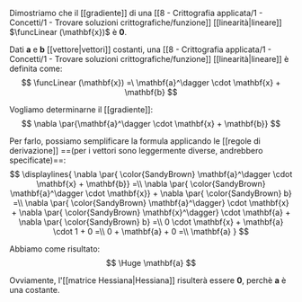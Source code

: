 Dimostriamo che il [[gradiente]] di una [[8 - Crittografia applicata/1 - Concetti/1 - Trovare soluzioni crittografiche/funzione]] [[linearità|lineare]] $\funcLinear (\mathbf{x})$ è $\mathbf{0}$.

Dati $\mathbf{a}$ e $\mathbf{b}$ [[vettore|vettori]] costanti, una [[8 - Crittografia applicata/1 - Concetti/1 - Trovare soluzioni crittografiche/funzione]] [[linearità|lineare]] è definita come:
$$
\funcLinear (\mathbf{x}) 
=\
\mathbf{a}^\dagger \cdot \mathbf{x} + \mathbf{b}
$$


Vogliamo determinarne il [[gradiente]]:
$$
\nabla \par{\mathbf{a}^\dagger \cdot \mathbf{x} + \mathbf{b}}
$$

Per farlo, possiamo semplificare la formula applicando le [[regole di derivazione]] ==(per i vettori sono leggermente diverse, andrebbero specificate)==:
$$
\displaylines{
	\nabla \par{ \color{SandyBrown} \mathbf{a}^\dagger \cdot \mathbf{x} + \mathbf{b}} =\\
	\nabla \par{ \color{SandyBrown} \mathbf{a}^\dagger \cdot \mathbf{x}} + \nabla \par{ \color{SandyBrown} b} =\\
	\nabla \par{ \color{SandyBrown} \mathbf{a}^\dagger} \cdot \mathbf{x} + \nabla \par{ \color{SandyBrown} \mathbf{x}^\dagger} \cdot \mathbf{a} + \nabla \par{ \color{SandyBrown} b} =\\
	0 \cdot \mathbf{x} + \mathbf{a} \cdot 1  + 0 =\\
	0 + \mathbf{a} + 0 =\\
	\mathbf{a}
}
$$

Abbiamo come risultato:
$$
\Huge
\mathbf{a}
$$

Ovviamente, l'[[matrice Hessiana|Hessiana]] risulterà essere $\mathbf{0}$, perchè $\mathbf{a}$ è una costante.
